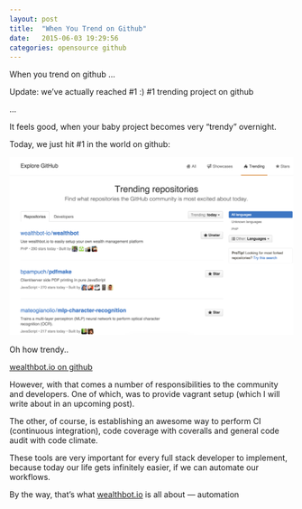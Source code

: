 ```yaml
---
layout: post
title:  "When You Trend on Github"
date:   2015-06-03 19:29:56
categories: opensource github
---
```


When you trend on github …

Update: we’ve actually reached #1 :)
#1 trending project on github

…

It feels good, when your baby project becomes very “trendy” overnight.

Today, we just hit #1 in the world on github:

![Screenshot of hittin that #1 spot](/images/1st%20on%20github.png)

Oh how trendy..

[wealthbot.io on github](https://github.com/wealthbot-io/wealthbot)

However, with that comes a number of responsibilities to the community and developers.
One of which, was to provide vagrant setup (which I will write about in an upcoming post).

The other, of course, is establishing an awesome way to perform CI (continuous integration), code coverage with coveralls and general code audit with code climate.

These tools are very important for every full stack developer to implement, because today our life gets infinitely easier, if we can automate our workflows.

By the way, that’s what [wealthbot.io](http://wealthbot.io) is all about — automation
